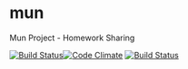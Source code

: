 mun
===

Mun Project - Homework Sharing

[![Build Status](https://travis-ci.org/muntrip/mun.svg?branch=master)](https://travis-ci.org/muntrip/mun)[![Code Climate](https://codeclimate.com/github/muntrip/mun/badges/gpa.svg)](https://codeclimate.com/github/muntrip/mun)
[![Build Status](https://scrutinizer-ci.com/g/muntrip/mun/badges/build.png?b=master)](https://scrutinizer-ci.com/g/muntrip/mun/build-status/master)
